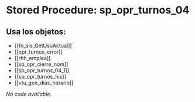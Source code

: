 # Stored Procedure: sp_opr_turnos_04

## Usa los objetos:
- [[fn_sis_GetUsuActual]]
- [[opr_turnos_error]]
- [[rhh_emplea]]
- [[sp_opr_cierre_nom]]
- [[sp_opr_turnos_04_1]]
- [[sp_opr_turnos_his]]
- [[vtu_gen_dias_horario]]

*No code available.*

